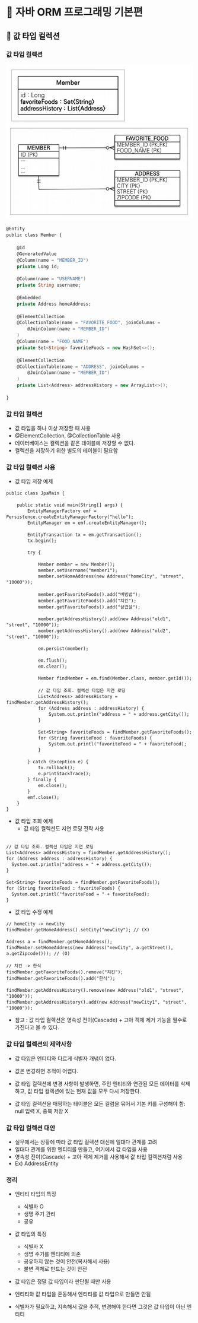 # :book: 자바 ORM 프로그래밍 기본편

## :pushpin: 값 타입 컬렉션

### 값 타입 컬렉션

![값타입컬렉션](./image/값타입컬렉션.PNG)

```a
@Entity
public class Member {

    @Id
    @GeneratedValue
    @Column(name = "MEMBER_ID")
    private Long id;
    
    @Column(name = "USERNAME")
    private String username;
    
    @Embedded
    private Address homeAddress;
    
    @ElementCollection
    @CollectionTable(name = "FAVORITE_FOOD", joinColumns =
        @JoinColumn(name = "MEMBER_ID")
    )
    @Column(name = "FOOD_NAME")
    private Set<String> favoriteFoods = new HashSet<>();
    
    @ElementCollection
    @CollectionTable(name = "ADDRESS", joinColumns =
        @JoinColumn(name = "MEMBER_ID")
    )
    private List<Address> addressHistory = new ArrayList<>();
    
}
```

### 값 타입 컬렉션

- 값 타입을 하나 이상 저장할 때 사용
- @ElementCollection, @CollectionTable 사용
- 데이터베이스는 컬렉션을 같은 테이블에 저장할 수 없다.
- 컬렉션을 저장하기 위한 별도의 테이블이 필요함

### 값 타입 컬렉션 사용
- 값 타입 저장 예제
```
public class JpaMain {

    public static void main(String[] args) {
        EntityManagerFactory emf = Persistence.createEntityManagerFactory("hello");
        EntityManager em = emf.createEntityManager();
        
        EntityTransaction tx = em.getTransaction();
        tx.begin();
        
        try {    
        
            Member member = new Member();
            member.setUsername("member1");
            member.setHomeAddress(new Address("homeCity", "street", "10000"));
            
            member.getFavoriteFoods().add("비빔밥");
            member.getFavoriteFoods().add("치킨");
            member.getFavoriteFoods().add("삼겹살");
            
            member.getAddressHistory().add(new Address("old1", "street", "10000"));
            member.getAddressHistory().add(new Address("old2", "street", "10000"));
            
            em.persist(member);
            
            em.flush();
            em.clear();
            
            Member findMember = em.find(Member.class, member.getId());
            
            // 값 타입 조회. 컬렉션 타입은 지연 로딩
            List<Address> addressHistory = findMember.getAddressHistory();
            for (Address address : addressHistory) {
                System.out.println("address = " + address.getCity());
            }
            
            Set<String> favoriteFoods = findMember.getFavoriteFoods();
            for (String favoriteFood : favoriteFoods) {
                System.out.printl("favoriteFood = " + favoriteFood);
            }
     
        } catch (Exception e) {
            tx.rollback();
            e.printStackTrace();
        } finally {
            em.close();
        }
        emf.close();
    }
}
```

- 값 타입 조회 예제
    - 값 타입 컬렉션도 지연 로딩 전략 사용
  
```
   
// 값 타입 조회. 컬렉션 타입은 지연 로딩
List<Address> addressHistory = findMember.getAddressHistory();
for (Address address : addressHistory) {
  System.out.println("address = " + address.getCity());
}
            
Set<String> favoriteFoods = findMember.getFavoriteFoods();
for (String favoriteFood : favoriteFoods) {
  System.out.printl("favoriteFood = " + favoriteFood);
}
```
    
- 값 타입 수정 예제

```
// homeCity -> newCity
findMember.getHomeAddress().setCity("newCity"); // (X)

Address a = findMember.getHomeAddress();
findMember.setHomeAddress(new Address("newCity", a.getStreet(), a.getZipcode())); // (O)

// 치킨 -> 한식
findMember.getFavoriteFoods().remove("치킨");
findMember.getFavoriteFoods().add("한식");

findMember.getAddressHistory().remove(new Address("old1", "street", "10000"));
findMember.getAddressHistory().add(new Address("newCity1", "street", "10000"));
```

- 참고 : 값 타입 컬렉션은 영속성 전이(Cascade) + 고아 객체 제거 기능을
필수로 가진다고 볼 수 있다.
  

### 값 타입 컬렉션의 제약사항

- 값 타입은 엔티티와 다르게 식별자 개념이 없다.
- 값은 변경하면 추적이 어렵다.
- 값 타입 컬렉션에 변경 사항이 발생하면, 주인 엔티티와 연관된 모든 데이터를 삭제하고,
값 타입 컬렉션에 있는 현재 값을 모두 다시 저장한다.
  
- 값 타입 컬렉션을 매핑하는 테이블은 모든 컬럼을 묶어서 기본 키를 구성해야 함: null 입력 X, 중복 저장 X


### 값 타입 컬렉션 대안
- 실무에서는 상황에 따라 값 타입 컬렉션 대신에 일대다 관계를 고려
- 일대다 관계를 위한 엔티티를 만들고, 여기에서 값 타입을 사용
- 영속성 전이(Cascade) + 고아 객체 제거를 사용해서 값 타입 컬렉션처럼 사용
- Ex) AddressEntity

### 정리

- 엔티티 타입의 특징
  - 식별자 O
  - 생명 주기 관리
  - 공유
  
- 값 타입의 특징
  - 식별자 X
  - 생명 주기를 엔티티에 의존
  - 공유하지 않는 것이 안전(복사해서 사용)
  - 불변 객체로 만드는 것이 안전
  
- 값 타입은 정말 값 타입이라 판단될 때만 사용
- 엔티티와 값 타입을 혼동해서 엔티티를 값 타입으로 만들면 안됨
- 식별자가 필요하고, 지속해서 값을 추적, 변경해야 한다면 그것은 값 타입이 아닌 엔티티
